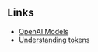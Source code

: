 ## Links

- [OpenAI Models](https://platform.openai.com/docs/models/overview)
- [Understanding tokens](https://help.openai.com/en/articles/4936856-what-are-tokens-and-how-to-count-them)
